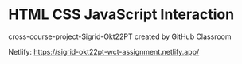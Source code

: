 # HTML CSS JavaScript Interaction
cross-course-project-Sigrid-Okt22PT created by GitHub Classroom

Netlify: https://sigrid-okt22pt-wct-assignment.netlify.app/
